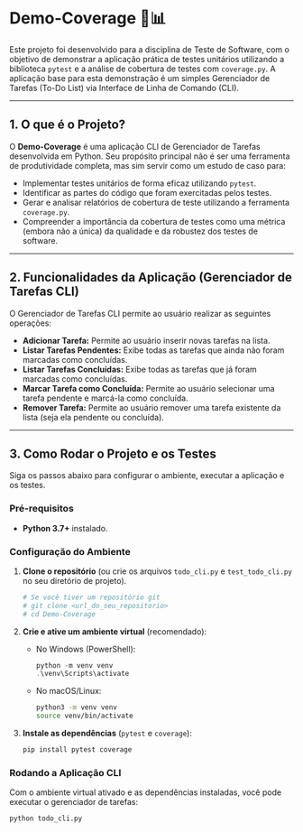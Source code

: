 # Demo-Coverage 🧪📊

Este projeto foi desenvolvido para a disciplina de Teste de Software, com o objetivo de demonstrar a aplicação prática de testes unitários utilizando a biblioteca `pytest` e a análise de cobertura de testes com `coverage.py`. A aplicação base para esta demonstração é um simples Gerenciador de Tarefas (To-Do List) via Interface de Linha de Comando (CLI).

---

## 1. O que é o Projeto?

O **Demo-Coverage** é uma aplicação CLI de Gerenciador de Tarefas desenvolvida em Python. Seu propósito principal não é ser uma ferramenta de produtividade completa, mas sim servir como um estudo de caso para:

- Implementar testes unitários de forma eficaz utilizando `pytest`.
- Identificar as partes do código que foram exercitadas pelos testes.
- Gerar e analisar relatórios de cobertura de teste utilizando a ferramenta `coverage.py`.
- Compreender a importância da cobertura de testes como uma métrica (embora não a única) da qualidade e da robustez dos testes de software.

---

## 2. Funcionalidades da Aplicação (Gerenciador de Tarefas CLI)

O Gerenciador de Tarefas CLI permite ao usuário realizar as seguintes operações:

- **Adicionar Tarefa:** Permite ao usuário inserir novas tarefas na lista.
- **Listar Tarefas Pendentes:** Exibe todas as tarefas que ainda não foram marcadas como concluídas.
- **Listar Tarefas Concluídas:** Exibe todas as tarefas que já foram marcadas como concluídas.
- **Marcar Tarefa como Concluída:** Permite ao usuário selecionar uma tarefa pendente e marcá-la como concluída.
- **Remover Tarefa:** Permite ao usuário remover uma tarefa existente da lista (seja ela pendente ou concluída).

---

## 3. Como Rodar o Projeto e os Testes

Siga os passos abaixo para configurar o ambiente, executar a aplicação e os testes.

### Pré-requisitos

- **Python 3.7+** instalado.

### Configuração do Ambiente

1.  **Clone o repositório** (ou crie os arquivos `todo_cli.py` e `test_todo_cli.py` no seu diretório de projeto).

    ```bash
    # Se você tiver um repositório git
    # git clone <url_do_seu_repositorio>
    # cd Demo-Coverage
    ```

2.  **Crie e ative um ambiente virtual** (recomendado):

    - No Windows (PowerShell):
      ```powershell
      python -m venv venv
      .\venv\Scripts\activate
      ```
    - No macOS/Linux:
      ```bash
      python3 -m venv venv
      source venv/bin/activate
      ```

3.  **Instale as dependências** (`pytest` e `coverage`):
    ```bash
    pip install pytest coverage
    ```

### Rodando a Aplicação CLI

Com o ambiente virtual ativado e as dependências instaladas, você pode executar o gerenciador de tarefas:

```bash
python todo_cli.py
```
